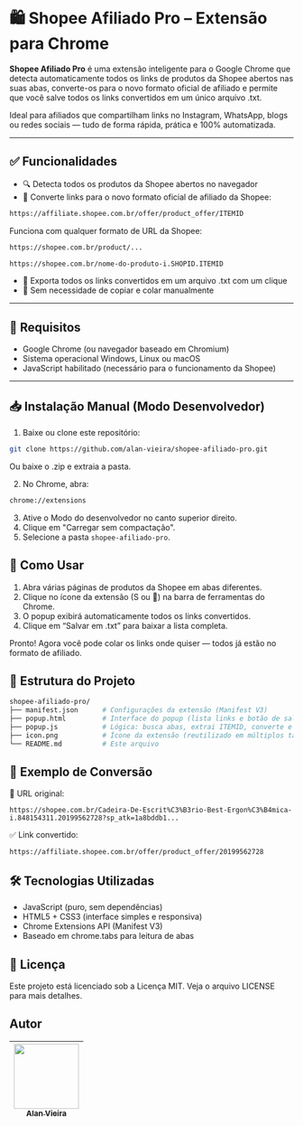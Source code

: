 # 🛍️ Shopee Afiliado Pro – Extensão para Chrome

**Shopee Afiliado Pro** é uma extensão inteligente para o Google Chrome que detecta automaticamente todos os links de produtos da Shopee abertos nas suas abas, converte-os para o novo formato oficial de afiliado e permite que você salve todos os links convertidos em um único arquivo .txt.

Ideal para afiliados que compartilham links no Instagram, WhatsApp, blogs ou redes sociais — tudo de forma rápida, prática e 100% automatizada.

---

## ✅ Funcionalidades

- 🔍 Detecta todos os produtos da Shopee abertos no navegador
- 🔗 Converte links para o novo formato oficial de afiliado da Shopee:

```bash
https://affiliate.shopee.com.br/offer/product_offer/ITEMID
```
Funciona com qualquer formato de URL da Shopee:
```bash
https://shopee.com.br/product/...
```
```bash
https://shopee.com.br/nome-do-produto-i.SHOPID.ITEMID
```

- 💾 Exporta todos os links convertidos em um arquivo .txt com um clique
- 🚫 Sem necessidade de copiar e colar manualmente

---

## 🧰 Requisitos

- Google Chrome (ou navegador baseado em Chromium)
- Sistema operacional Windows, Linux ou macOS
- JavaScript habilitado (necessário para o funcionamento da Shopee)

---

## 📥 Instalação Manual (Modo Desenvolvedor)

1. Baixe ou clone este repositório:

 ```bash
git clone https://github.com/alan-vieira/shopee-afiliado-pro.git
 ```
Ou baixe o .zip e extraia a pasta.

2. No Chrome, abra:

```bash
chrome://extensions
```

3. Ative o Modo do desenvolvedor no canto superior direito.
4. Clique em "Carregar sem compactação".
5. Selecione a pasta `shopee-afiliado-pro`.

## 🚀 Como Usar

1. Abra várias páginas de produtos da Shopee em abas diferentes.
2. Clique no ícone da extensão (S ou 🛒) na barra de ferramentas do Chrome.
3. O popup exibirá automaticamente todos os links convertidos.
4. Clique em “Salvar em .txt” para baixar a lista completa.

Pronto! Agora você pode colar os links onde quiser — todos já estão no formato de afiliado.

## 📁 Estrutura do Projeto

```bash
shopee-afiliado-pro/
├── manifest.json      # Configurações da extensão (Manifest V3)
├── popup.html         # Interface do popup (lista links e botão de salvar)
├── popup.js           # Lógica: busca abas, extrai ITEMID, converte e salva
├── icon.png           # Ícone da extensão (reutilizado em múltiplos tamanhos)
└── README.md          # Este arquivo
```

## 🧠 Exemplo de Conversão

🔗 URL original:
```bush
https://shopee.com.br/Cadeira-De-Escrit%C3%B3rio-Best-Ergon%C3%B4mica-i.848154311.20199562728?sp_atk=1a8bddb1...
```

✅ Link convertido:
```bush
https://affiliate.shopee.com.br/offer/product_offer/20199562728
```

## 🛠️ Tecnologias Utilizadas
- JavaScript (puro, sem dependências)
- HTML5 + CSS3 (interface simples e responsiva)
- Chrome Extensions API (Manifest V3)
- Baseado em chrome.tabs para leitura de abas

## 📝 Licença
Este projeto está licenciado sob a Licença MIT.
Veja o arquivo LICENSE para mais detalhes.

## Autor

| [<img src="https://avatars.githubusercontent.com/alan-vieira" width=115><br><sub>Alan Vieira</sub>](https://github.com/alan-vieira) |
| :---: |

